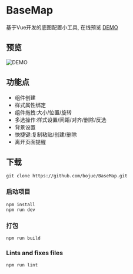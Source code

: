# BaseMap

基于Vue开发的底图配置小工具, 在线预览 [DEMO](https://bojue.github.io/BaseMap/dist/)

## 预览

![DEMO](https://github.com/bojue/BaseMap/blob/master/src/assets/show.png)


## 功能点

- 组件创建
- 样式属性绑定
- 组件拖拽:大小/位置/旋转
- 多选操作:样式设置/间距/对齐/删除/反选
- 背景设置
- 快捷键:复制粘贴/创建/删除
- 离开页面提醒

## 下载
```
git clone https://github.com/bojue/BaseMap.git
```

### 启动项目
```
npm install
npm run dev 
```

### 打包
```
npm run build
```

### Lints and fixes files
```
npm run lint
```
